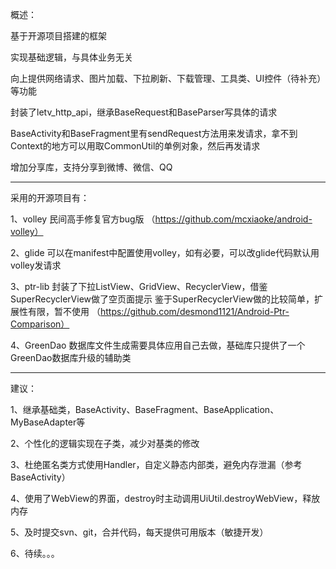﻿概述：

基于开源项目搭建的框架

实现基础逻辑，与具体业务无关

向上提供网络请求、图片加载、下拉刷新、下载管理、工具类、UI控件（待补充）等功能

封装了letv_http_api，继承BaseRequest和BaseParser写具体的请求

BaseActivity和BaseFragment里有sendRequest方法用来发请求，拿不到Context的地方可以用取CommonUtil的单例对象，然后再发请求

增加分享库，支持分享到微博、微信、QQ

------------------------------------------------------------------

采用的开源项目有：

1、volley
民间高手修复官方bug版
（https://github.com/mcxiaoke/android-volley）

2、glide
可以在manifest中配置使用volley，如有必要，可以改glide代码默认用volley发请求

3、ptr-lib
封装了下拉ListView、GridView、RecyclerView，借鉴SuperRecyclerView做了空页面提示
鉴于SuperRecyclerView做的比较简单，扩展性有限，暂不使用
（https://github.com/desmond1121/Android-Ptr-Comparison）

4、GreenDao
数据库文件生成需要具体应用自己去做，基础库只提供了一个GreenDao数据库升级的辅助类

-------------------------------------------------------------------

建议：

1、继承基础类，BaseActivity、BaseFragment、BaseApplication、MyBaseAdapter等

2、个性化的逻辑实现在子类，减少对基类的修改

3、杜绝匿名类方式使用Handler，自定义静态内部类，避免内存泄漏（参考BaseActivity）

4、使用了WebView的界面，destroy时主动调用UiUtil.destroyWebView，释放内存

5、及时提交svn、git，合并代码，每天提供可用版本（敏捷开发）

6、待续。。。
